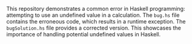 This repository demonstrates a common error in Haskell programming: attempting to use an undefined value in a calculation. The `bug.hs` file contains the erroneous code, which results in a runtime exception.  The `bugSolution.hs` file provides a corrected version.  This showcases the importance of handling potential undefined values in Haskell.